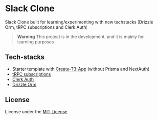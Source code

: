 # Slack Clone

Slack Clone built for learning/experimenting with new techstacks (Drizzle Orm, tRPC subscriptions and Clerk Auth)

> **Warning**
> This project is in the development, and it is mainly for learning purposes

## Tech-stacks

- Starter template with [Create-T3-App](https://create.t3.gg/) (without Prisma and NextAuth)
- [tRPC subscriptions](https://trpc.io/docs/subscriptions)
- [Clerk Auth](https://clerk.com/)
- [Drizzle Orm](https://github.com/drizzle-team/drizzle-orm)

## License

License under the [MIT License](./LICENSE)
